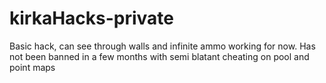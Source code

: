 # kirkaHacks-private
Basic hack, can see through walls and infinite ammo working for now.
Has not been banned in a few months with semi blatant cheating on pool and point maps
